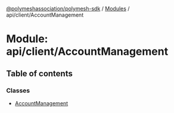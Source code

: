 [@polymeshassociation/polymesh-sdk](../README.md) / [Modules](../modules.md) / api/client/AccountManagement

# Module: api/client/AccountManagement

## Table of contents

### Classes

- [AccountManagement](../classes/api_client_AccountManagement.AccountManagement.md)
